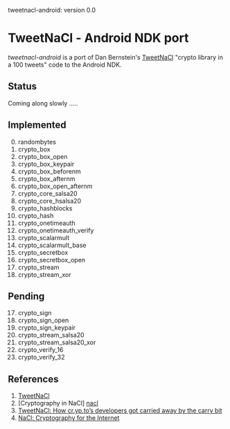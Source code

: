 tweetnacl-android: version 0.0

# TweetNaCl - Android NDK port

*tweetnacl-android* is a port of Dan Bernstein's [TweetNaCl][tweetnacl] "crypto library in a 100 tweets" code to 
the Android NDK.

Status
------
Coming along slowly .....

Implemented
-----------
0.  randombytes
1.  crypto_box
2.  crypto_box_open
2.  crypto_box_keypair
4.  crypto_box_beforenm
5.  crypto_box_afternm
6.  crypto_box_open_afternm
7.  crypto_core_salsa20
8.  crypto_core_hsalsa20
9.  crypto_hashblocks
10. crypto_hash
11. crypto_onetimeauth
12. crypto_onetimeauth_verify
13. crypto_scalarmult
14. crypto_scalarmult_base
15. crypto_secretbox
16. crypto_secretbox_open
20. crypto_stream
21. crypto_stream_xor

Pending
-------

17. crypto_sign
18. crypto_sign_open
19. crypto_sign_keypair
22. crypto_stream_salsa20
23. crypto_stream_salsa20_xor
24. crypto_verify_16
25. crypto_verify_32


References
----------

1. [TweetNaCl][tweetnacl]
2. [Cryptography in NaCl] [nacl]
3. [TweetNaCl: How cr.yp.to’s developers got carried away by the carry bit][carrybitbug]
4. [NaCl: Cryptography for the Internet][slides]

[tweetnacl]:   http://tweetnacl.cr.yp.to
[nacl]:        http://cr.yp.to/highspeed/naclcrypto-20090310.pdf
[carrybitbug]: http://blog.skylable.com/2014/05/tweetnacl-carrybit-bug
[slides]:      http://cryptojedi.org/peter/data/tenerife-20130121.pdf
